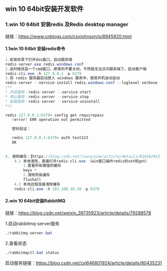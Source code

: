## win 10 64bit安装开发软件

### 1.win 10 64bit 安装redis 及Redis desktop manager

链接：<https://www.cnblogs.com/cxxjohnson/p/8945920.html>

#### 1.1win 10 64bit 安装redis命令

```java
1.安装目录下打开dos窗口，启动服务端
redis-server.exe redis.windows.conf
2.这时候另启一个cmd窗口，原来的不要关闭，不然就无法访问服务端了。启动客户端
redis-cli.exe -h 127.0.0.1 -p 6379
3.将 redis 服务器启动放入 windows 服务中，使其开机自动启动
redis-server --service-install redis.windows.conf --loglevel verbose
/**
* 开启服务：redis-server --service-start
* 停止服务：redis-server --service-stop
* 卸载服务：redis-server --service-uninstall
**/

redis 127.0.0.1:6379> config get requirepass
   (error) ERR operation not permitted

   密码验证：

   redis 127.0.0.1:6379> auth test123
   OK
   
   
4. 清除缓存：【https://blog.csdn.net/luuvyjune/article/details/81016295】
	4.1 本地清除，直接打开redis-cli.exe （win窗口操作redis的set和get）
		1.查看所有键值的缓存
		keys * 
        2.清除所有缓存
        flushall
	4.2 本地远程连接清除缓存
	redis-cli.exe -h 192.168.10.10 -p 6379
```

#### 2.win 10 64bit安装RabbitMQ

链接：<https://blog.csdn.net/weixin_39735923/article/details/79288578>

1.启动rabbitmq-server服务

```java
./rabbitmq-server.bat
```

2.查看状态

```java
./rabbitmqctl.bat status
```

启动服务链接：<https://blog.csdn.net/zxl646801924/article/details/80435231>

